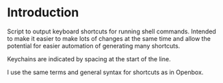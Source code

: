 # Introduction
Script to output keyboard shortcuts for running shell commands. Intended to make it easier to make lots of changes at the same time and allow the potential for easier automation of generating many shortcuts.

Keychains are indicated by spacing at the start of the line.

I use the same terms and general syntax for shortcuts as in Openbox.



